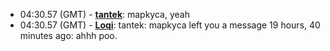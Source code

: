 * <a id="04:30.57">04:30.57 (GMT)</a> - __[tantek](https://github.com/tantek)__: mapkyca, yeah
* <a id="04:30.57">04:30.57 (GMT)</a> - __[Loqi](https://github.com/Loqi)__: tantek: mapkyca left you a message 19 hours, 40 minutes ago: ahhh poo.
